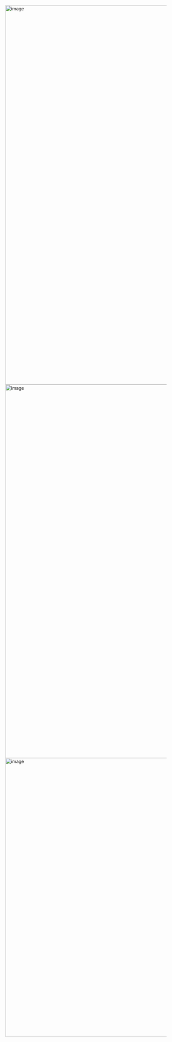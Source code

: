 <img width="2231" height="1185" alt="image" src="https://github.com/user-attachments/assets/8e062625-4a4c-4122-9d3a-d3a9af0a25d6" />
<img width="2196" height="1166" alt="image" src="https://github.com/user-attachments/assets/2693fa6f-6810-40b1-a3f9-c97c94781123" />
<img width="2235" height="871" alt="image" src="https://github.com/user-attachments/assets/fa64992f-0cd0-4cdf-995d-c5f129de4aaf" />


